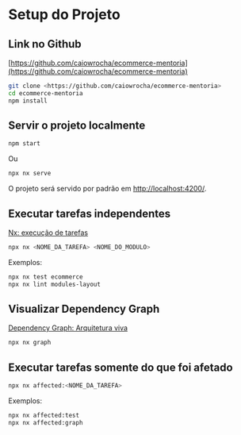 # Setup do Projeto

## Link no Github

[https://github.com/caiowrocha/ecommerce-mentoria](https://github.com/caiowrocha/ecommerce-mentoria)

```bash
git clone <https://github.com/caiowrocha/ecommerce-mentoria>
cd ecommerce-mentoria
npm install
```

## Servir o projeto localmente

```bash
npm start
```

Ou

```bash
npx nx serve
```

O projeto será servido por padrão em [http://localhost:4200/](http://localhost:4200/).

## Executar tarefas independentes

[Nx: execução de tarefas](https://www.notion.so/Nx-execu-o-de-tarefas-9abeabed4689441ea381baecf96027d8?pvs=21)

```bash
npx nx <NOME_DA_TAREFA> <NOME_DO_MODULO>
```

Exemplos:

```bash
npx nx test ecommerce
npx nx lint modules-layout
```

## Visualizar Dependency Graph

[Dependency Graph: Arquitetura viva](https://www.notion.so/Dependency-Graph-Arquitetura-viva-f9a7c5c156704e46aa0dcbe8a79b1efc?pvs=21)

```bash
npx nx graph
```

## Executar tarefas somente do que foi afetado

```bash
npx nx affected:<NOME_DA_TAREFA>
```

Exemplos:

```bash
npx nx affected:test
npx nx affected:graph
```